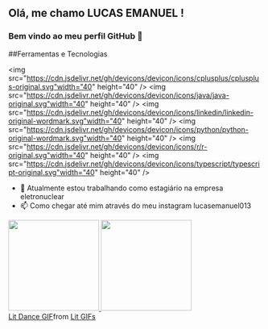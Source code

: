 ## Olá, me chamo LUCAS EMANUEL ! 
### Bem vindo ao meu perfil GitHub 👋

##Ferramentas e Tecnologias

<img src="https://cdn.jsdelivr.net/gh/devicons/devicon/icons/cplusplus/cplusplus-original.svg"width="40" height="40" />
<img src="https://cdn.jsdelivr.net/gh/devicons/devicon/icons/java/java-original.svg"width="40" height="40" />
<img src="https://cdn.jsdelivr.net/gh/devicons/devicon/icons/linkedin/linkedin-original-wordmark.svg"width="40" height="40" />
<img src="https://cdn.jsdelivr.net/gh/devicons/devicon/icons/python/python-original-wordmark.svg"width="40" height="40" />
<img src="https://cdn.jsdelivr.net/gh/devicons/devicon/icons/r/r-original.svg"width="40" height="40" />
<img src="https://cdn.jsdelivr.net/gh/devicons/devicon/icons/typescript/typescript-original.svg"width="40" height="40" />

- 🔭 Atualmente estou trabalhando como estagiário na empresa eletronuclear
- 📫 Como chegar até mim através do meu instagram lucasemanuel013

<div>
<a href="https://github.com/lucasemanuel013">
<img height="180em" src="https://github-readme-stats.vercel.app/api/top-langs/?lucasemanuel013&layout=compact&langs_count=7&theme=dracula"/>
<img height="180em" src="https://github-readme-stats.vercel.app/api?lucasemanuel013&show_icons=true&theme=dracula&include_all_commits=true&count_private=true"/>
</div>
  
 <div class="tenor-gif-embed" data-postid="10979006" data-share-method="host" data-aspect-ratio="1.05455" data-width="100%"><a href="https://tenor.com/view/lit-dance-kids-groove-feeling-it-gif-10979006">Lit Dance GIF</a>from <a href="https://tenor.com/search/lit-gifs">Lit GIFs</a></div> <script type="text/javascript" async src="https://tenor.com/embed.js"></script>
